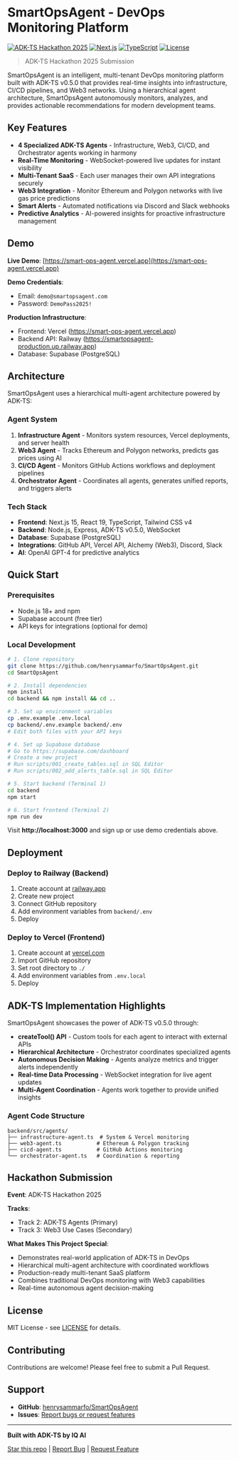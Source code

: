 # SmartOpsAgent - DevOps Monitoring Platform

[![ADK-TS Hackathon 2025](https://img.shields.io/badge/ADK--TS-Hackathon%202025-blue)](https://hackathon.iq.ai)
[![Next.js](https://img.shields.io/badge/Next.js-15-black)](https://nextjs.org/)
[![TypeScript](https://img.shields.io/badge/TypeScript-5-blue)](https://www.typescriptlang.org/)
[![License](https://img.shields.io/badge/license-MIT-green)](LICENSE)

> ADK-TS Hackathon 2025 Submission

SmartOpsAgent is an intelligent, multi-tenant DevOps monitoring platform built with ADK-TS v0.5.0 that provides real-time insights into infrastructure, CI/CD pipelines, and Web3 networks. Using a hierarchical agent architecture, SmartOpsAgent autonomously monitors, analyzes, and provides actionable recommendations for modern development teams.

## Key Features

- **4 Specialized ADK-TS Agents** - Infrastructure, Web3, CI/CD, and Orchestrator agents working in harmony
- **Real-Time Monitoring** - WebSocket-powered live updates for instant visibility
- **Multi-Tenant SaaS** - Each user manages their own API integrations securely
- **Web3 Integration** - Monitor Ethereum and Polygon networks with live gas price predictions
- **Smart Alerts** - Automated notifications via Discord and Slack webhooks
- **Predictive Analytics** - AI-powered insights for proactive infrastructure management

## Demo

**Live Demo**: [https://smart-ops-agent.vercel.app](https://smart-ops-agent.vercel.app)

**Demo Credentials**:
- Email: `demo@smartopsagent.com`
- Password: `DemoPass2025!`

**Production Infrastructure**:
- Frontend: Vercel (https://smart-ops-agent.vercel.app)
- Backend API: Railway (https://smartopsagent-production.up.railway.app)
- Database: Supabase (PostgreSQL)

## Architecture

SmartOpsAgent uses a hierarchical multi-agent architecture powered by ADK-TS:

### Agent System
1. **Infrastructure Agent** - Monitors system resources, Vercel deployments, and server health
2. **Web3 Agent** - Tracks Ethereum and Polygon networks, predicts gas prices using AI
3. **CI/CD Agent** - Monitors GitHub Actions workflows and deployment pipelines
4. **Orchestrator Agent** - Coordinates all agents, generates unified reports, and triggers alerts

### Tech Stack
- **Frontend**: Next.js 15, React 19, TypeScript, Tailwind CSS v4
- **Backend**: Node.js, Express, ADK-TS v0.5.0, WebSocket
- **Database**: Supabase (PostgreSQL)
- **Integrations**: GitHub API, Vercel API, Alchemy (Web3), Discord, Slack
- **AI**: OpenAI GPT-4 for predictive analytics

## Quick Start

### Prerequisites

- Node.js 18+ and npm
- Supabase account (free tier)
- API keys for integrations (optional for demo)

### Local Development

```bash
# 1. Clone repository
git clone https://github.com/henrysammarfo/SmartOpsAgent.git
cd SmartOpsAgent

# 2. Install dependencies
npm install
cd backend && npm install && cd ..

# 3. Set up environment variables
cp .env.example .env.local
cp backend/.env.example backend/.env
# Edit both files with your API keys

# 4. Set up Supabase database
# Go to https://supabase.com/dashboard
# Create a new project
# Run scripts/001_create_tables.sql in SQL Editor
# Run scripts/002_add_alerts_table.sql in SQL Editor

# 5. Start backend (Terminal 1)
cd backend
npm start

# 6. Start frontend (Terminal 2)
npm run dev
```

Visit **http://localhost:3000** and sign up or use demo credentials above.

## Deployment

### Deploy to Railway (Backend)

1. Create account at [railway.app](https://railway.app)
2. Create new project
3. Connect GitHub repository
4. Add environment variables from `backend/.env`
5. Deploy

### Deploy to Vercel (Frontend)

1. Create account at [vercel.com](https://vercel.com)
2. Import GitHub repository
3. Set root directory to `./`
4. Add environment variables from `.env.local`
5. Deploy

## ADK-TS Implementation Highlights

SmartOpsAgent showcases the power of ADK-TS v0.5.0 through:

- **createTool() API** - Custom tools for each agent to interact with external APIs
- **Hierarchical Architecture** - Orchestrator coordinates specialized agents
- **Autonomous Decision Making** - Agents analyze metrics and trigger alerts independently
- **Real-time Data Processing** - WebSocket integration for live agent updates
- **Multi-Agent Coordination** - Agents work together to provide unified insights

### Agent Code Structure
```
backend/src/agents/
├── infrastructure-agent.ts  # System & Vercel monitoring
├── web3-agent.ts           # Ethereum & Polygon tracking
├── cicd-agent.ts           # GitHub Actions monitoring
└── orchestrator-agent.ts   # Coordination & reporting
```

## Hackathon Submission

**Event**: ADK-TS Hackathon 2025

**Tracks**:
- Track 2: ADK-TS Agents (Primary)
- Track 3: Web3 Use Cases (Secondary)

**What Makes This Project Special**:
- Demonstrates real-world application of ADK-TS in DevOps
- Hierarchical multi-agent architecture with coordinated workflows
- Production-ready multi-tenant SaaS platform
- Combines traditional DevOps monitoring with Web3 capabilities
- Real-time autonomous agent decision-making

## License

MIT License - see [LICENSE](LICENSE) for details.

## Contributing

Contributions are welcome! Please feel free to submit a Pull Request.

## Support

- **GitHub**: [henrysammarfo/SmartOpsAgent](https://github.com/henrysammarfo/SmartOpsAgent)
- **Issues**: [Report bugs or request features](https://github.com/henrysammarfo/SmartOpsAgent/issues)

---

**Built with ADK-TS by IQ AI**

[Star this repo](https://github.com/henrysammarfo/SmartOpsAgent) | [Report Bug](https://github.com/henrysammarfo/SmartOpsAgent/issues) | [Request Feature](https://github.com/henrysammarfo/SmartOpsAgent/issues)
